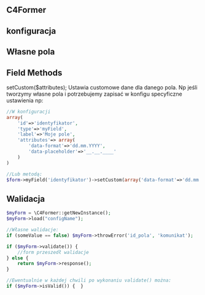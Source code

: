 C4Former
----------


konfiguracja
---




Własne pola
----------



Field Methods
----------

setCustom($attributes);
Ustawia customowe dane dla danego pola. Np jeśli tworzymy własne pola i potrzebujemy zapisać w konfigu specyficzne ustawienia
np:
```php
//W konfiguracji
array(
    'id'=>'identyfikator',
    'type'=>'myField',
    'label'=>'Moje pole',
    'attributes'=> array(
        'data-format'=>'dd.mm.YYYY',
        'data-placeholder'=>'__.__.____'
    )
)

//Lub metodą:
$form->myField('identyfikator')->setCustom(array('data-format'=>'dd.mm.YYYY','data-placeholder'=>'__.__.____'));

```








Walidacja
----------


```php
$myForm = \C4Former::getNewInstance();
$myForm->load("configName");

//Własne walidacje:
if (someValue == false) $myForm->throwError('id_pola', 'komunikat');

if ($myForm->validate()) {
    //form przeszedł walidacje
} else {
    return $myForm->response();
}

//Ewentualnie w każdej chwili po wykonaniu validate() można:
if ($myForm->isValid()) {  }

```